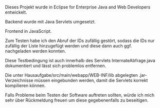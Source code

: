 Dieses Projekt wurde in Eclipse for Enterprise Java and Web Developers entwickelt.


Backend wurde mit Java Servlets umgesetzt.

Frontend in JavaScript.



Zum Testen habe ich den Abruf der IDs zufällig gestört, sodass die IDs nur zufällig der Liste hinzugefügt werden und diese dann auch ggf. nachgeladen werden konnten.

Diese Testbedingung ist auch innerhalb des Servlets InternateAbfrage.java dokumentiert und lässt sich problemlos entfernen.



Die unter Hausaufgabe/src/main/webapp/WEB-INF/lib abgelegten .jar-Verzeichnisse müssen eingebunden werden, damit die Servlets korrekt kompilieren können.



Falls Probleme beim Testen der Software auftreten sollten, würde ich mich sehr über Rückmeldung freuen um diese gegebenenfalls zu beseitigen.